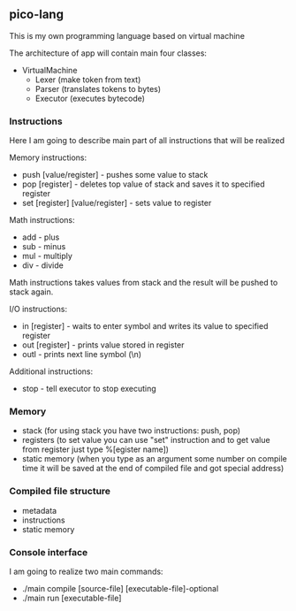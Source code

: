## pico-lang

This is my own programming language based on virtual machine

The architecture of app will contain main four classes:

* VirtualMachine
   * Lexer (make token from text)
   * Parser (translates tokens to bytes)
   * Executor (executes bytecode)

### Instructions

Here I am going to describe main part of all instructions that will be realized

Memory instructions:

* push [value/register] - pushes some value to stack
* pop [register] - deletes top value of stack and saves it to specified register 
* set [register] [value/register] - sets value to register

Math instructions:

* add - plus
* sub - minus
* mul - multiply
* div - divide

Math instructions takes values from stack and the result will be pushed to stack again.

I/O instructions:

* in [register] - waits to enter symbol and writes its value to specified register
* out [register] - prints value stored in register
* outl - prints next line symbol (\n)

Additional instructions:

* stop - tell executor to stop executing

### Memory

* stack (for using stack you have two instructions: push, pop)
* registers (to set value you can use "set" instruction and to get value from register just type %[egister name])
* static memory (when you type as an argument some number on compile time it will be saved at the end of compiled file and got special address)

### Compiled file structure

* metadata
* instructions
* static memory

### Console interface

I am going to realize two main commands:

* ./main compile [source-file] [executable-file]-optional
* ./main run [executable-file]